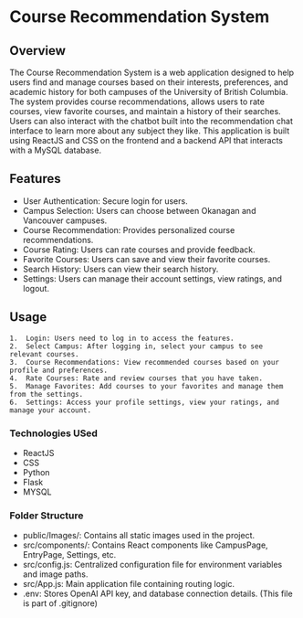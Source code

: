 # Course Recommendation System

## Overview

The Course Recommendation System is a web application designed to help users find and manage courses based on their interests, preferences, and academic history for both campuses of the University of British Columbia. The system provides course recommendations, allows users to rate courses, view favorite courses, and maintain a history of their searches. Users can also interact with the chatbot built into the recommendation chat interface to learn more about any subject they like. This application is built using ReactJS and CSS on the frontend and a backend API that interacts with a MySQL database.

## Features

- User Authentication: Secure login for users.
- Campus Selection: Users can choose between Okanagan and Vancouver campuses.
- Course Recommendation: Provides personalized course recommendations.
- Course Rating: Users can rate courses and provide feedback.
- Favorite Courses: Users can save and view their favorite courses.
- Search History: Users can view their search history.
- Settings: Users can manage their account settings, view ratings, and logout.

## Usage

	1.	Login: Users need to log in to access the features.
	2.	Select Campus: After logging in, select your campus to see relevant courses.
	3.	Course Recommendations: View recommended courses based on your profile and preferences.
	4.	Rate Courses: Rate and review courses that you have taken.
	5.	Manage Favorites: Add courses to your favorites and manage them from the settings.
	6.	Settings: Access your profile settings, view your ratings, and manage your account.

### Technologies USed

- ReactJS
- CSS
- Python
- Flask
- MYSQL 

### Folder Structure

- public/Images/: Contains all static images used in the project.
- src/components/: Contains React components like CampusPage, EntryPage, Settings, etc.
- src/config.js: Centralized configuration file for environment variables and image paths.
- src/App.js: Main application file containing routing logic.
- .env: Stores OpenAI API key, and database connection details. (This file is part of .gitignore)
